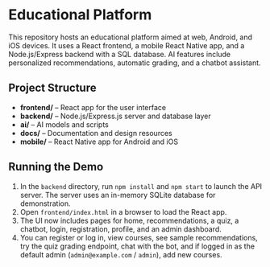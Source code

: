 # Educational Platform

This repository hosts an educational platform aimed at web, Android, and iOS devices. It uses a React frontend, a mobile React Native app, and a Node.js/Express backend with a SQL database. AI features include personalized recommendations, automatic grading, and a chatbot assistant.

## Project Structure

- **frontend/** – React app for the user interface
- **backend/** – Node.js/Express.js server and database layer
- **ai/** – AI models and scripts
- **docs/** – Documentation and design resources
- **mobile/** – React Native app for Android and iOS

## Running the Demo

1. In the `backend` directory, run `npm install` and `npm start` to launch the API server. The server uses an in-memory SQLite database for demonstration.
2. Open `frontend/index.html` in a browser to load the React app.
3. The UI now includes pages for home, recommendations, a quiz, a chatbot, login, registration, profile, and an admin dashboard.
4. You can register or log in, view courses, see sample recommendations, try the quiz grading endpoint, chat with the bot, and if logged in as the default admin (`admin@example.com` / `admin`), add new courses.
